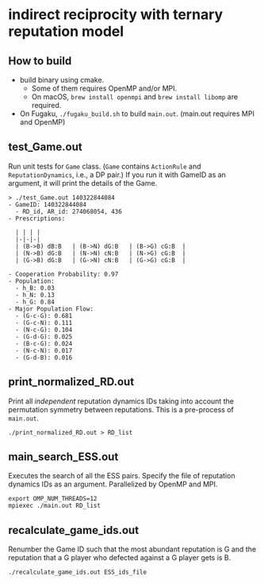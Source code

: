 # indirect reciprocity with ternary reputation model

## How to build

- build binary using cmake.
    - Some of them requires OpenMP and/or MPI.
    - On macOS, `brew install openmpi` and `brew install libomp` are required.
- On Fugaku, `./fugaku_build.sh` to build `main.out`. (main.out requires MPI and OpenMP)

## test_Game.out

Run unit tests for `Game` class. (`Game` contains `ActionRule` and `ReputationDynamics`, i.e., a DP pair.)
If you run it with GameID as an argument, it will print the details of the Game.

```shell
> ./test_Game.out 140322844084
- GameID: 140322844084
  - RD_id, AR_id: 274068054, 436
- Prescriptions:

  | | | |
  |-|-|-|
  | (B->B) dB:B   | (B->N) dG:B   | (B->G) cG:B  |
  | (N->B) dG:B   | (N->N) cN:B   | (N->G) cG:B  |
  | (G->B) dG:B   | (G->N) cN:B   | (G->G) cG:B  |

- Cooperation Probability: 0.97
- Population:
  - h_B: 0.03
  - h_N: 0.13
  - h_G: 0.84
- Major Population Flow:
  - (G-c-G): 0.681
  - (G-c-N): 0.111
  - (N-c-G): 0.104
  - (G-d-G): 0.025
  - (B-c-G): 0.024
  - (N-c-N): 0.017
  - (G-d-B): 0.016
  ```

## print_normalized_RD.out

Print all *independent* reputation dynamics IDs taking into account the permutation symmetry between reputations.
This is a pre-process of `main.out`.

```shell
./print_normalized_RD.out > RD_list
```

## main_search_ESS.out

Executes the search of all the ESS pairs. Specify the file of reputation dynamics IDs as an argument.
Parallelized by OpenMP and MPI.

```shell
export OMP_NUM_THREADS=12
mpiexec ./main.out RD_list
```

## recalculate_game_ids.out

Renumber the Game ID such that the most abundant reputation is G and the reputation that a G player who defected against a G player gets is B.

```shell
./recalculate_game_ids.out ESS_ids_file
```
